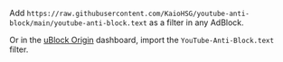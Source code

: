 Add `https://raw.githubusercontent.com/KaioHSG/youtube-anti-block/main/youtube-anti-block.text` as a filter in any AdBlock.

Or in the [uBlock Origin](https://ublockorigin.com/) dashboard, import the `YouTube-Anti-Block.text` filter.
